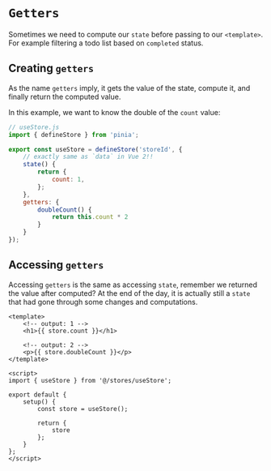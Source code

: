 # `Getters`
Sometimes we need to compute our `state` before passing to our `<template>`. For example filtering a todo list based on `completed` status.

## Creating `getters`

As the name `getters` imply, it gets the value of the state, compute it, and finally return the computed value.

In this example, we want to know the double of the `count` value:
```js
// useStore.js
import { defineStore } from 'pinia';

export const useStore = defineStore('storeId', {
    // exactly same as `data` in Vue 2!!
    state() {
        return {
            count: 1,
        };
    },
    getters: {
        doubleCount() {
            return this.count * 2
        }
    }
});
```

## Accessing `getters`

Accessing `getters` is the same as accessing `state`, remember we returned the value after computed? At the end of the day, it is actually still a `state` that had gone through some changes and computations.

```vue
<template>
    <!-- output: 1 --> 
    <h1>{{ store.count }}</h1>

    <!-- output: 2 -->
    <p>{{ store.doubleCount }}</p>
</template>

<script>
import { useStore } from '@/stores/useStore';

export default {
    setup() {
        const store = useStore();

        return {
            store
        };
    }
};
</script>
```